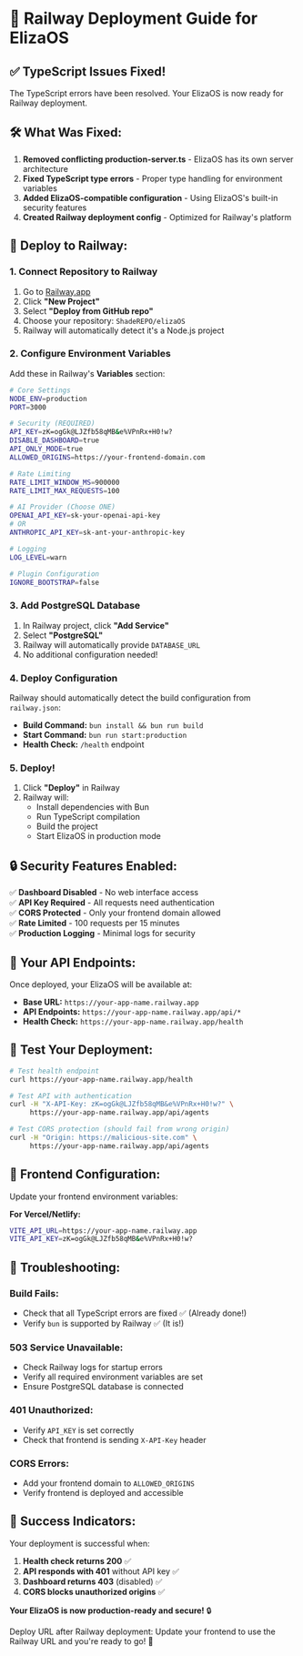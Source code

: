 # 🚂 Railway Deployment Guide for ElizaOS

## ✅ **TypeScript Issues Fixed!**

The TypeScript errors have been resolved. Your ElizaOS is now ready for Railway deployment.

## 🛠️ **What Was Fixed:**

1. **Removed conflicting production-server.ts** - ElizaOS has its own server architecture
2. **Fixed TypeScript type errors** - Proper type handling for environment variables
3. **Added ElizaOS-compatible configuration** - Using ElizaOS's built-in security features
4. **Created Railway deployment config** - Optimized for Railway's platform

## 🚀 **Deploy to Railway:**

### 1. **Connect Repository to Railway**
1. Go to [Railway.app](https://railway.app/)
2. Click **"New Project"**
3. Select **"Deploy from GitHub repo"**
4. Choose your repository: `ShadeREPO/elizaOS`
5. Railway will automatically detect it's a Node.js project

### 2. **Configure Environment Variables**
Add these in Railway's **Variables** section:

```bash
# Core Settings
NODE_ENV=production
PORT=3000

# Security (REQUIRED)
API_KEY=zK=ogGk@LJZfb58qMB&e%VPnRx+H0!w?
DISABLE_DASHBOARD=true
API_ONLY_MODE=true
ALLOWED_ORIGINS=https://your-frontend-domain.com

# Rate Limiting
RATE_LIMIT_WINDOW_MS=900000
RATE_LIMIT_MAX_REQUESTS=100

# AI Provider (Choose ONE)
OPENAI_API_KEY=sk-your-openai-api-key
# OR
ANTHROPIC_API_KEY=sk-ant-your-anthropic-key

# Logging
LOG_LEVEL=warn

# Plugin Configuration
IGNORE_BOOTSTRAP=false
```

### 3. **Add PostgreSQL Database**
1. In Railway project, click **"Add Service"**
2. Select **"PostgreSQL"**
3. Railway will automatically provide `DATABASE_URL`
4. No additional configuration needed!

### 4. **Deploy Configuration**
Railway should automatically detect the build configuration from `railway.json`:
- **Build Command:** `bun install && bun run build`
- **Start Command:** `bun run start:production`
- **Health Check:** `/health` endpoint

### 5. **Deploy!**
1. Click **"Deploy"** in Railway
2. Railway will:
   - Install dependencies with Bun
   - Run TypeScript compilation
   - Build the project
   - Start ElizaOS in production mode

## 🔒 **Security Features Enabled:**

✅ **Dashboard Disabled** - No web interface access  
✅ **API Key Required** - All requests need authentication  
✅ **CORS Protected** - Only your frontend domain allowed  
✅ **Rate Limited** - 100 requests per 15 minutes  
✅ **Production Logging** - Minimal logs for security  

## 📡 **Your API Endpoints:**

Once deployed, your ElizaOS will be available at:
- **Base URL:** `https://your-app-name.railway.app`
- **API Endpoints:** `https://your-app-name.railway.app/api/*`
- **Health Check:** `https://your-app-name.railway.app/health`

## 🧪 **Test Your Deployment:**

```bash
# Test health endpoint
curl https://your-app-name.railway.app/health

# Test API with authentication
curl -H "X-API-Key: zK=ogGk@LJZfb58qMB&e%VPnRx+H0!w?" \
     https://your-app-name.railway.app/api/agents

# Test CORS protection (should fail from wrong origin)
curl -H "Origin: https://malicious-site.com" \
     https://your-app-name.railway.app/api/agents
```

## 🎯 **Frontend Configuration:**

Update your frontend environment variables:

**For Vercel/Netlify:**
```bash
VITE_API_URL=https://your-app-name.railway.app
VITE_API_KEY=zK=ogGk@LJZfb58qMB&e%VPnRx+H0!w?
```

## 🔧 **Troubleshooting:**

### **Build Fails:**
- Check that all TypeScript errors are fixed ✅ (Already done!)
- Verify `bun` is supported by Railway ✅ (It is!)

### **503 Service Unavailable:**
- Check Railway logs for startup errors
- Verify all required environment variables are set
- Ensure PostgreSQL database is connected

### **401 Unauthorized:**
- Verify `API_KEY` is set correctly
- Check that frontend is sending `X-API-Key` header

### **CORS Errors:**
- Add your frontend domain to `ALLOWED_ORIGINS`
- Verify frontend is deployed and accessible

## 🎉 **Success Indicators:**

Your deployment is successful when:
1. **Health check returns 200** ✅
2. **API responds with 401** without API key ✅
3. **Dashboard returns 403** (disabled) ✅
4. **CORS blocks unauthorized origins** ✅

**Your ElizaOS is now production-ready and secure!** 🔒

Deploy URL after Railway deployment: Update your frontend to use the Railway URL and you're ready to go! 🚀
